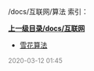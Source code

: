 /docs/互联网/算法 索引：


**[上一级目录/docs/互联网](/docs/互联网/index.md)**

- [雪花算法](/docs/互联网/算法/雪花算法.md)


<font size=2 color='grey'> 2020-03-12 01:45 </font>